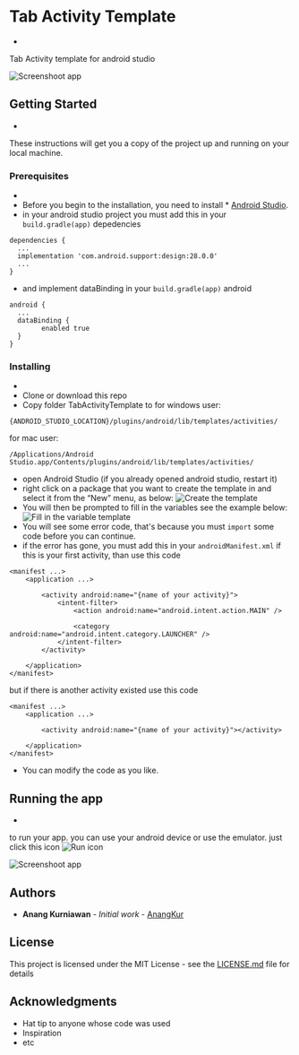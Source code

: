 # Tab Activity Template
-
Tab Activity template for android studio

![Screenshoot app](https://drive.google.com/open?id=1i4WyIz9-3YOH6FjjcfgY1Oq9R0_ZA8I4)

## Getting Started
-
These instructions will get you a copy of the project up and running on your local machine.

### Prerequisites
-
- Before you begin to the installation, you need to install * [Android Studio](https://developer.android.com/studio/).
- in your android studio project you must add this in your `build.gradle(app)` depedencies
```
dependencies {
  ...
  implementation 'com.android.support:design:28.0.0'
  ...
}
```
- and implement dataBinding in your `build.gradle(app)` android
```
android {
  ...
  dataBinding {
        enabled true
  }
}
```

### Installing
-
- Clone or download this repo
- Copy folder TabActivityTemplate to 
for windows user:
```
{ANDROID_STUDIO_LOCATION}/plugins/android/lib/templates/activities/
```
for mac user:
```
/Applications/Android Studio.app/Contents/plugins/android/lib/templates/activities/
```
- open Android Studio (if you already opened android studio, restart it)
- right click on a package that you want to create the template in and select it from the “New” menu, as below:
![Create the template](https://drive.google.com/open?id=1avAVzy1jRqAmDzpU_FmX-_9FCfleU9g-)
- You will then be prompted to fill in the variables see the example below:
![Fill in the variable template](https://drive.google.com/open?id=1cpCaN9zgyj1rvpks6DlFR7I1hXqv0QEO)
- You will see some error code, that's because you must `import` some code before you can continue.
- if the error has gone, you must add this in your `androidManifest.xml`
if this is your first activity, than use this code
```
<manifest ...>
    <application ...>
        
        <activity android:name="{name of your activity}">
            <intent-filter>
                <action android:name="android.intent.action.MAIN" />

                <category android:name="android.intent.category.LAUNCHER" />
            </intent-filter>
        </activity>
        
    </application>
</manifest>
```
but if there is another activity existed use this code
```
<manifest ...>
    <application ...>
        
        <activity android:name="{name of your activity}"></activity>
        
    </application>
</manifest>
```
- You can modify the code as you like.

## Running the app
-
to run your app. you can use your android device or use the emulator.
just click this icon ![Run icon](https://drive.google.com/open?id=1l7gTWW1O6YD8DDQI0mqAY_eRv2ksRGwl)

![Screenshoot app](https://drive.google.com/open?id=1i4WyIz9-3YOH6FjjcfgY1Oq9R0_ZA8I4)

## Authors

* **Anang Kurniawan** - *Initial work* - [AnangKur](https://github.com/anangkur)

## License

This project is licensed under the MIT License - see the [LICENSE.md](LICENSE.md) file for details

## Acknowledgments

* Hat tip to anyone whose code was used
* Inspiration
* etc
